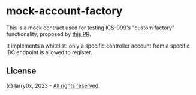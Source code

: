 # mock-account-factory

This is a mock contract used for testing ICS-999's "custom factory" functionality, proposed by [this PR](https://github.com/larry0x/ics999/pull/5).

It implements a whitelist: only a specific controller account from a specific IBC endpoint is allowed to register.

## License

(c) larry0x, 2023 - [All rights reserved](../../../LICENSE).

